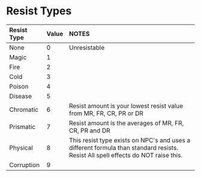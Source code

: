 # Resist Types

| **Resist Type** | **Value** | **NOTES** |
| :--- | :--- | :--- |
| None | 0 | Unresistable |
| Magic | 1 |  |
| Fire | 2 |  |
| Cold | 3 |  |
| Poison | 4 |  |
| Disease | 5 |  |
| Chromatic | 6 | Resist amount is your lowest resist value from MR, FR, CR, PR or DR |
| Prismatic | 7 | Resist amount is the averages of MR, FR, CR, PR and DR |
| Physical | 8 | This resist type exists on NPC's and uses a different formula than standard resists. Resist All spell effects do NOT raise this. |
| Corruption | 9 |  |

